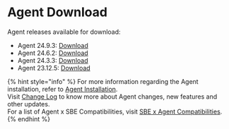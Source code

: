 # Agent Download

Agent releases available for download:

* Agent 24.9.3: [Download](https://static.symphony.com/agent/agent-24.9.3.zip)
* Agent 24.6.2: [Download](https://static.symphony.com/agent/agent-24.6.2.zip)
* Agent 24.3.3: [Download](https://static.symphony.com/agent/agent-24.3.3.zip)
* Agent 23.12.5: [Download](https://static.symphony.com/agent/agent-23.12.5.zip)

{% hint style="info" %}
For more information regarding the Agent installation, refer to [Agent Installation](agent-2.x-and-above-installation.md).\
Visit [Change Log](../change-log/) to know more about Agent changes, new features and other updates.\
For a list of Agent x SBE Compatibilities, visit [SBE x Agent Compatibilities](sbe-x-agent-compatibility-matrix.md).
{% endhint %}
